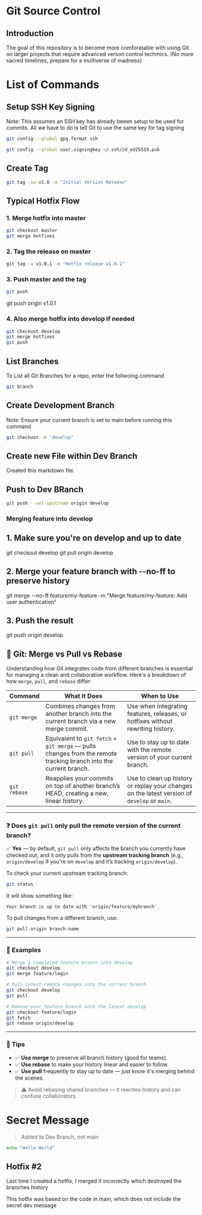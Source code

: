 # Git Source Control
## Introduction
The goal of this repository is to become more comforatable with using Git on larger projects that require advanced verson control techmics. (No more sacred timelines, prepare for a multiverse of madness)

# List of Commands
## Setup SSH Key Signing
Note: This assumes an SSH key has already beeen setup to be used for commits. All we have to do is tell Git to use the same key for tag signing

```bash
git config --global gpg.format ssh
```

```bash
git config --global user.signingkey ~/.ssh/id_ed25519.pub
```


## Create Tag
```bash
git tag -sa v1.0 -m "Initial Version Release"
```


## Typical Hotfix Flow
### 1. Merge hotfix into master
```bash
git checkout master
git merge hotfixes
```

### 2. Tag the release on master
```bash
git tag -a v1.0.1 -m "Hotfix release v1.0.1"
```

### 3. Push master and the tag
```bash
git push
```
git push origin v1.0.1

### 4. Also merge hotfix into develop if needed
```bash
git checkout develop
git merge hotfixes
git push
```

## List Branches
To List all Git Branches for a repo, enter the follwoing command 
```bash
git branch
```

## Create Development Branch
Note: Ensure your current branch is set to main before running this command
<!-- Add the command here to set current branch to main regardless -->

```bash
git checkout -b "develop"
```

## Create new File within Dev Branch
Created this markdown file.

## Push to Dev BRanch
```bash
git push --set-upstream origin develop
```


### Merging feature into develop
## 1. Make sure you're on develop and up to date
git checkout develop
git pull origin develop

## 2. Merge your feature branch with --no-ff to preserve history
git merge --no-ff feature/my-feature -m "Merge feature/my-feature: Add user authentication"

## 3. Push the result
git push origin develop


## 🔀 Git: Merge vs Pull vs Rebase

Understanding how Git integrates code from different branches is essential for managing a clean and collaborative workflow. Here's a breakdown of how `merge`, `pull`, and `rebase` differ:

| Command         | What It Does                                                                 | When to Use                                                                 |
|-----------------|------------------------------------------------------------------------------|------------------------------------------------------------------------------|
| `git merge`     | Combines changes from another branch into the current branch via a new merge commit. | Use when integrating features, releases, or hotfixes without rewriting history. |
| `git pull`      | Equivalent to `git fetch` + `git merge` — pulls changes from the remote tracking branch into the current branch. | Use to stay up to date with the remote version of your current branch.      |
| `git rebase`    | Reapplies your commits on top of another branch’s HEAD, creating a new, linear history. | Use to clean up history or replay your changes on the latest version of `develop` or `main`. |

---

### ❓ Does `git pull` only pull the remote version of the current branch?

✅ **Yes** — by default, `git pull` only affects the branch you currently have checked out, and it only pulls from the **upstream tracking branch** (e.g., `origin/develop` if you're on `develop` and it’s tracking `origin/develop`).

To check your current upstream tracking branch:

```bash
git status
```

It will show something like:

```
Your branch is up to date with 'origin/feature/mybranch'.
```

To pull changes from a different branch, use:

```bash
git pull origin branch-name
```

---

### 🔧 Examples

```bash
# Merge a completed feature branch into develop
git checkout develop
git merge feature/login

# Pull latest remote changes into the current branch
git checkout develop
git pull

# Rebase your feature branch onto the latest develop
git checkout feature/login
git fetch
git rebase origin/develop
```

---

### 🧠 Tips

- ✅ **Use merge** to preserve all branch history (good for teams).
- ✅ **Use rebase** to make your history linear and easier to follow.
- ✅ **Use pull** frequently to stay up to date — just know it's merging behind the scenes.

> ⚠️ Avoid rebasing shared branches — it rewrites history and can confuse collaborators.


# Secret Message
> Added to Dev Branch, not main
```bash
echo "Hello World"
``` 

## Hotfix #2
Last time I created a hotfix, I merged it incorrectly which destroyed the branches history

This hotfix was based on the code in main, which does not include the secret dev message
